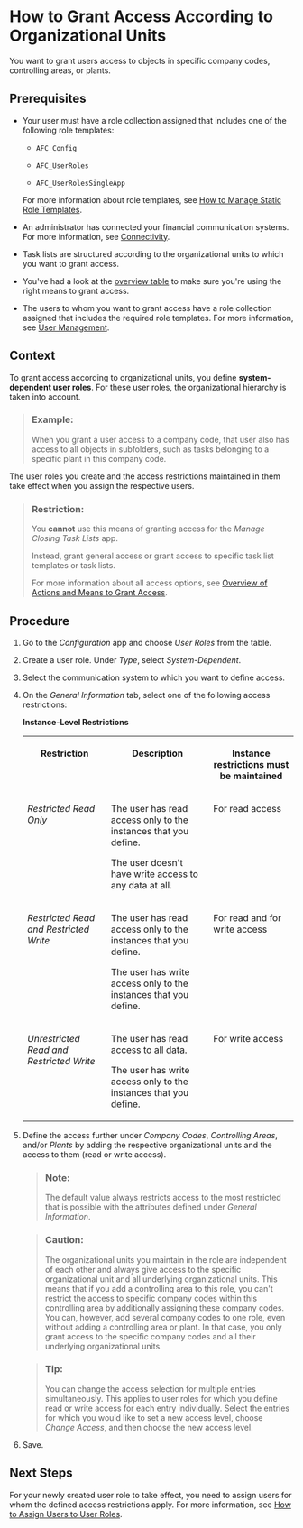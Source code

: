 <!-- loioe6fa5d22299b4e62a2e7f6e79227d63c -->

# How to Grant Access According to Organizational Units

You want to grant users access to objects in specific company codes, controlling areas, or plants.



<a name="loioe6fa5d22299b4e62a2e7f6e79227d63c__prereq_k3g_42h_sjb"/>

## Prerequisites

-   Your user must have a role collection assigned that includes one of the following role templates:

    -   `AFC_Config`

    -   `AFC_UserRoles`

    -   `AFC_UserRolesSingleApp`


    For more information about role templates, see [How to Manage Static Role Templates](how-to-manage-static-role-templates-0cca34d.md).

-   An administrator has connected your financial communication systems. For more information, see [Connectivity](../Connectivity/connectivity-200deae.md).

-   Task lists are structured according to the organizational units to which you want to grant access.

-   You've had a look at the [overview table](overview-of-actions-and-means-to-grant-access-6f05d23.md) to make sure you're using the right means to grant access.

-   The users to whom you want to grant access have a role collection assigned that includes the required role templates. For more information, see [User Management](user-management-ae7fa30.md).




## Context

To grant access according to organizational units, you define **system-dependent user roles**. For these user roles, the organizational hierarchy is taken into account.

> ### Example:  
> When you grant a user access to a company code, that user also has access to all objects in subfolders, such as tasks belonging to a specific plant in this company code.

The user roles you create and the access restrictions maintained in them take effect when you assign the respective users.

> ### Restriction:  
> You **cannot** use this means of granting access for the *Manage Closing Task Lists* app.
> 
> Instead, grant general access or grant access to specific task list templates or task lists.
> 
> For more information about all access options, see [Overview of Actions and Means to Grant Access](overview-of-actions-and-means-to-grant-access-6f05d23.md).



## Procedure

1.  Go to the *Configuration* app and choose *User Roles* from the table.

2.  Create a user role. Under *Type*, select *System-Dependent*.

3.  Select the communication system to which you want to define access.

4.  On the *General Information* tab, select one of the following access restrictions:

    **Instance-Level Restrictions**


    <table>
    <tr>
    <th valign="top">

    Restriction


    
    </th>
    <th valign="top">

    Description


    
    </th>
    <th valign="top">

    Instance restrictions must be maintained


    
    </th>
    </tr>
    <tr>
    <td valign="top">

    *Restricted Read Only*


    
    </td>
    <td valign="top">

    The user has read access only to the instances that you define.

    The user doesn't have write access to any data at all.


    
    </td>
    <td valign="top">

    For read access


    
    </td>
    </tr>
    <tr>
    <td valign="top">

    *Restricted Read and Restricted Write*


    
    </td>
    <td valign="top">

    The user has read access only to the instances that you define.

    The user has write access only to the instances that you define.


    
    </td>
    <td valign="top">

    For read and for write access


    
    </td>
    </tr>
    <tr>
    <td valign="top">

    *Unrestricted Read and Restricted Write*


    
    </td>
    <td valign="top">

    The user has read access to all data.

    The user has write access only to the instances that you define.


    
    </td>
    <td valign="top">

    For write access


    
    </td>
    </tr>
    </table>
    
5.  Define the access further under *Company Codes*, *Controlling Areas*, and/or *Plants* by adding the respective organizational units and the access to them \(read or write access\).

    > ### Note:  
    > The default value always restricts access to the most restricted that is possible with the attributes defined under *General Information*.

    > ### Caution:  
    > The organizational units you maintain in the role are independent of each other and always give access to the specific organizational unit and all underlying organizational units. This means that if you add a controlling area to this role, you can't restrict the access to specific company codes within this controlling area by additionally assigning these company codes. You can, however, add several company codes to one role, even without adding a controlling area or plant. In that case, you only grant access to the specific company codes and all their underlying organizational units.

    > ### Tip:  
    > You can change the access selection for multiple entries simultaneously. This applies to user roles for which you define read or write access for each entry individually. Select the entries for which you would like to set a new access level, choose *Change Access*, and then choose the new access level.

6.  Save.




<a name="loioe6fa5d22299b4e62a2e7f6e79227d63c__postreq_rwn_gzl_bkb"/>

## Next Steps

For your newly created user role to take effect, you need to assign users for whom the defined access restrictions apply. For more information, see [How to Assign Users to User Roles](how-to-assign-users-to-user-roles-8729c2d.md).

